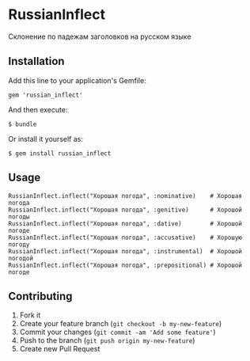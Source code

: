 # RussianInflect

Склонение по падежам заголовков на русском языке

## Installation

Add this line to your application's Gemfile:

    gem 'russian_inflect'

And then execute:

    $ bundle

Or install it yourself as:

    $ gem install russian_inflect

## Usage

	RussianInflect.inflect("Хорошая погода", :nominative)    # Хорошая погода
	RussianInflect.inflect("Хорошая погода", :genitive)      # Хорошой погоды
	RussianInflect.inflect("Хорошая погода", :dative)        # Хорошой погоде
	RussianInflect.inflect("Хорошая погода", :accusative)    # Хорошую погоду
	RussianInflect.inflect("Хорошая погода", :instrumental)  # Хорошой погодой
	RussianInflect.inflect("Хорошая погода", :prepositional) # Хорошой погоде

## Contributing

1. Fork it
2. Create your feature branch (`git checkout -b my-new-feature`)
3. Commit your changes (`git commit -am 'Add some feature'`)
4. Push to the branch (`git push origin my-new-feature`)
5. Create new Pull Request
